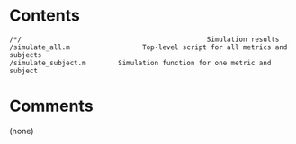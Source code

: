 # Contents
    /*/                                              Simulation results
    /simulate_all.m                  Top-level script for all metrics and subjects
    /simulate_subject.m        Simulation function for one metric and subject

# Comments
(none)
